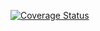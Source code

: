 <a href='https://coveralls.io/github/mokerova/test2'><img src='https://coveralls.io/repos/github/mokerova/test2/badge.svg' alt='Coverage Status' /></a>
